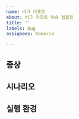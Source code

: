 ```yaml
---
name: 버그 리포트
about: 버그 리포트 이슈 템플릿
title: ''
labels: bug
assignees: Komorio

---
```


## 증상 ##

## 시나리오 ##

## 실행 환경 ##
